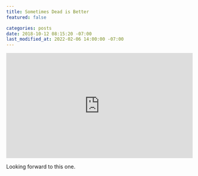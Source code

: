 ```yaml
---
title: Sometimes Dead is Better
featured: false

categories: posts
date: 2018-10-12 08:15:20 -07:00
last_modified_at: 2022-02-06 14:00:00 -07:00
---
```


<iframe loading="lazy" width="500" height="281" src="https://www.youtube.com/embed/hRCplJFlQMM?feature=oembed" frameborder="0" allow="autoplay; encrypted-media" allowfullscreen=""></iframe>

Looking forward to this one.

